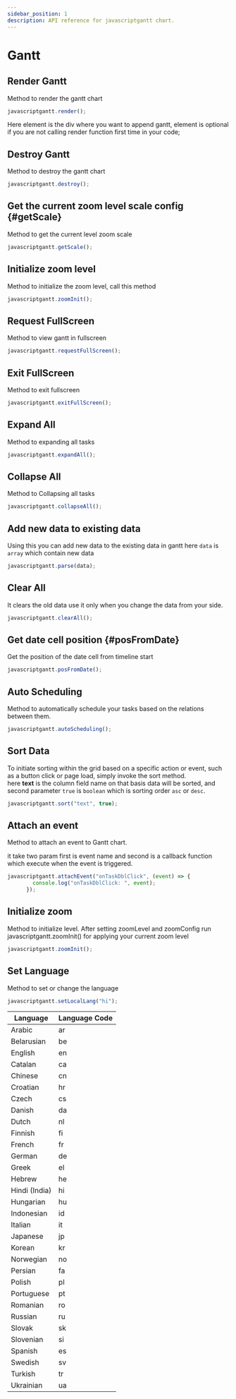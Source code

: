 ```yaml
---
sidebar_position: 1
description: API reference for javascriptgantt chart.
---
```


# Gantt

## Render Gantt

Method to render the gantt chart

```js title="render"
javascriptgantt.render();
```

Here element is the div where you want to append gantt,
element is optional if you are not calling render function first time in your code;

## Destroy Gantt

Method to destroy the gantt chart

```js title="destroy"
javascriptgantt.destroy();
```

## Get the current zoom level scale config {#getScale}

Method to get the current level zoom scale

```js title="getScale"
javascriptgantt.getScale();
```

## Initialize zoom level

Method to initialize the zoom level, call this method

```js title="zoomInit"
javascriptgantt.zoomInit();
```

## Request FullScreen

Method to view gantt in fullscreen

```js title="requestFullScreen"
javascriptgantt.requestFullScreen();
```

## Exit FullScreen

Method to exit fullscreen

```js title="exitFullScreen"
javascriptgantt.exitFullScreen();
```

## Expand All

Method to expanding all tasks

```js title="expandAll"
javascriptgantt.expandAll();
```

## Collapse All

Method to Collapsing all tasks

```js title="collapseAll"
javascriptgantt.collapseAll();
```

## Add new data to existing data

Using this you can add new data to the existing data in gantt
here `data` is `array` which contain new data

```js title="parse"
javascriptgantt.parse(data);
```

## Clear All

It clears the old data
use it only when you change the data from your side.

```js title="clearAll"
javascriptgantt.clearAll();
```

## Get date cell position {#posFromDate}

Get the position of the date cell from timeline start

```js title="posFromDate"
javascriptgantt.posFromDate();
```

## Auto Scheduling

Method to automatically schedule your tasks based on the relations between them.

```js title="autoScheduling"
javascriptgantt.autoScheduling();
```

## Sort Data

To initiate sorting within the grid based on a specific action or event, such as a button click or page load, simply invoke the sort method.  
here **text** is the column field name on that basis data will be sorted, and second parameter `true` is `boolean` which is sorting order `asc` or `desc`.

```js title="sort"
javascriptgantt.sort("text", true);
```

## Attach an event

Method to attach an event to Gantt chart.

it take two param first is event name and second is a callback function which execute when the event is triggered.

```js title="attachEvent"
javascriptgantt.attachEvent("onTaskDblClick", (event) => {
        console.log("onTaskDblClick: ", event);
      });
```

## Initialize zoom

Method to initialize level.
After setting zoomLevel and zoomConfig run javascriptgantt.zoomInit() for applying your current zoom level

```js title="zoomInit"
javascriptgantt.zoomInit();
```

## Set Language

Method to set or change the language

```js title="setLocalLang"
javascriptgantt.setLocalLang("hi");
```

| Language      | Language Code |
| ------------- | ------------- |
| Arabic        | ar            |
| Belarusian    | be            |
| English       | en            |
| Catalan       | ca            |
| Chinese       | cn            |
| Croatian      | hr            |
| Czech         | cs            |
| Danish        | da            |
| Dutch         | nl            |
| Finnish       | fi            |
| French        | fr            |
| German        | de            |
| Greek         | el            |
| Hebrew        | he            |
| Hindi (India) | hi            |
| Hungarian     | hu            |
| Indonesian    | id            |
| Italian       | it            |
| Japanese      | jp            |
| Korean        | kr            |
| Norwegian     | no            |
| Persian       | fa            |
| Polish        | pl            |
| Portuguese    | pt            |
| Romanian      | ro            |
| Russian       | ru            |
| Slovak        | sk            |
| Slovenian     | si            |
| Spanish       | es            |
| Swedish       | sv            |
| Turkish       | tr            |
| Ukrainian     | ua            |
